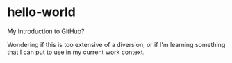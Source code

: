 # hello-world
My Introduction to GitHub?

Wondering if this is too extensive of a diversion, or if I'm learning something that I can put to use in my current work context.
